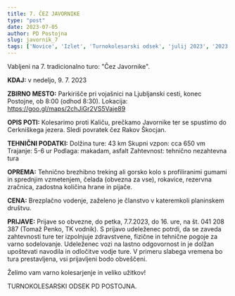 ```yaml
---
title: 7. ČEZ JAVORNIKE
type: "post"
date: 2023-07-05
author: PD Postojna
slug: javornik_7
tags: ['Novice', 'Izlet', 'Turnokolesarski odsek', 'julij 2023', '2023']
---
```



Vabljeni na 7. tradicionalno turo: "Čez Javornike".

**KDAJ:** v nedeljo, 9. 7. 2023

**ZBIRNO MESTO:**
Parkirišče pri vojašnici na Ljubljanski cesti, konec Postojne, ob 8:00 (odhod 8:30).
Lokacija: https://goo.gl/maps/2chJiGr2VS5Vaje89

**OPIS POTI:**
Kolesarimo proti Kaliču, prečkamo Javornike ter se spustimo do Cerkniškega jezera. Sledi povratek čez Rakov Škocjan.

**TEHNIČNI PODATKI:**
Dolžina ture: 43 km
Skupni vzpon: cca 650 vm
Trajanje: 5-6 ur
Podlaga: makadam, asfalt
Zahtevnost: tehnično nezahtevna tura

**OPREMA:**
Tehnično brezhibno treking ali gorsko kolo s profiliranimi gumami in sprednjim vzmetenjem, čelada (obvezna za vse), rokavice, rezervna zračnica, zadostna količina hrane in pijače.

**CENA:**
Brezplačno vodenje, zaželeno je članstvo v kateremkoli planinskem društvu.

**PRIJAVE:**
Prijave so obvezne, do petka, 7.7.2023, do 16. ure, na št. 041 208 387 (Tomaž Penko, TK vodnik). S prijavo udeleženec potrdi, da se zaveda zahtevnosti ture ter izpolnjuje zdravstvene, fizične in tehnične pogoje za varno sodelovanje. Udeleženec vozi na lastno odgovornost in je dolžan upoštevati navodila in odločitve vodje ture. V primeru slabega vremena bo tura prestavljena, vsi prijavljeni bodo obveščeni.

Želimo vam varno kolesarjenje in veliko užitkov!

TURNOKOLESARSKI ODSEK PD POSTOJNA.